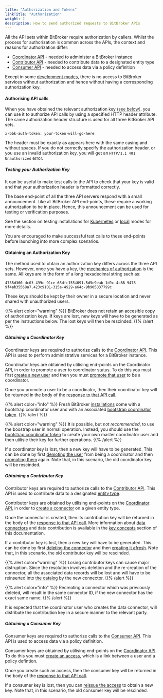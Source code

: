 ```yaml
---
title: "Authorization and Tokens"
linkTitle: "Authorization"
weight: 2
description: How to send authorized requests to BitBroker APIs
---
```


All the API sets within BitBroker require authorization by callers. Whilst the process for authorization is common across the APIs, the context and reasons for authorization differ:

* [Coordinator API](/docs/coordinator/) - needed to administer a BitBroker instance
* [Contributor API](/docs/contributor/) - needed to contribute data to a designated entity type
* [Consumer API](/docs/consumer/) - needed to access data via a policy definition

Except in some [development modes](/docs/getting-started/install-local/#development-only-headers), there is no access to BitBroker services without authorization and hence without having a corresponding authorization key.

#### Authorising API calls

When you have obtained the relevant authorization key ([see below](#obtaining-an-authorization-key)), you can use it to authorize API calls by using a specified HTTP header attribute. The same authorization header structure is used for all three BitBroker API sets.

```
x-bbk-auth-token: your-token-will-go-here
```

The header must be exactly as appears here with the same casing and without spaces. If you do not correctly specify the authorization header, or you use an invalid authorization key, you will get an `HTTP/1.1 401 Unauthorized` error.

##### Testing your Authorization Key

It can be useful to make test calls to the API to check that your key is valid and that your authorization header is formatted correctly.

The base end-point of all the three API servers respond with a small announcement. Like all BitBroker API end-points, these require a working authorization to be in place. Hence, this announcement can be used for testing or verification purposes.

See the section on testing installations for [Kubernetes](/docs/getting-started/install-k8s/#testing-your-installation) or [local](/docs/getting-started/install-local/#testing-your-installation) modes for more details.

You are encouraged to make successful test calls to these end-points before launching into more complex scenarios.

#### Obtaining an Authorization Key

The method used to obtain an authorization key differs across the three API sets. However, once you have a key, the [mechanics of authorization](#authorising-api-calls) is the same. All keys are in the form of a long hexadecimal string such as:

```
4735d360-dc03-499c-91ce-68dfc1554691.5d5c9eab-1d9c-4c88-9478-9f4ab35568a7.423c9101-315a-4929-a64c-9b905837799c
```

These keys should be kept by their owner in a secure location and never shared with unauthorized users.

{{% alert color="warning" %}}
BitBroker does not retain an accesible copy of authorization keys. If keys are lost, new keys will have to be generated as per the instructions below. The lost keys will then be rescinded.
{{% /alert %}}

##### Obtaining a Coordinator Key

Coordinator keys are required to authorize calls to the [Coordinator API](/docs/coordinator/). This API is used to perform administrative services for a BitBroker instance.

Coordinator keys are obtained by utilising end-points on the Coordinator API, in order to promote a user to coordinator status. To do this you must first [create a new user](/docs/coordinator/user/#creating-a-new-user) and then you must [promote that user](/docs/coordinator/user/#promoting-a-user-to-coordinator) to be a coordinator.

Once you promote a user to be a coordinator, then their coordinator key will be returned in the body of the [response to that API call](/docs/coordinator/user/#promoting-a-user-to-coordinator).

{{% alert color="info" %}}
Fresh BitBroker [installations](/docs/getting-started/installation/) come with a bootstrap coordinator user and with an associated [bootstrap coordinator token](/docs/getting-started/installation/#bootstrap-coordinator-token).
{{% /alert %}}

{{% alert color="warning" %}}
It is possible, but _not recommended_, to use the boostrap user in normal operation. Instead, you should use the [bootstrap coordinator token](/docs/getting-started/installation/#bootstrap-coordinator-token) to create your own master coordinator user and then utilisie their key for further operations.
{{% /alert %}}

If a coordinator key is lost, then a new key will have to be generated. This can be done by first [demoting the user](/docs/coordinator/user/#demoting-a-user-from-coordinator) from being a coordinator and then [promoting them](/docs/coordinator/user/#promoting-a-user-to-coordinator) again. Note that, in this scenario, the old coordinator key will be rescinded.

##### Obtaining a Contributor Key

Contributor keys are required to authorize calls to the [Contributor API](/docs/contributor/). This API is used to contribute data to a designated [entity type](/docs/concepts/entity-types/).

Contributor keys are obtained by utilising end-points on the [Coordinator API](/docs/coordinator/), in order to [create a connector](/docs/coordinator/connectors/#creating-a-new-connector) on a given entity type.

Once the connector is created, then its contribution key will be returned in the body of the [response to that API call](/docs/coordinator/connectors/#creating-a-new-connector). More information about [data connectors](/docs/concepts/connectors/) and data contribution is available in the [key concepts](/docs/concepts/) section of this documentation.

If a contributor key is lost, then a new key will have to be generated. This can be done by first [deleting the connector](/docs/coordinator/connectors/#deleting-a-connector) and then [creating it afresh](/docs/coordinator/connectors/#creating-a-new-connector). Note that, in this scenario, the old contributor key will be rescinded.

{{% alert color="warning" %}}
Losing contributor keys can cause major distruption. Since the resolution involves deletion and the re-creation of the connector, all the associated data records will be lost and will have to be reinserted into [the catalog](/docs/concepts/catalog/) by the new connector.
{{% /alert %}}

{{% alert color="info" %}}
Recreating a connector which was previously deleted, will result in the same connector ID, if the new connector has the exact same name.
{{% /alert %}}

It is expected that the coordinator user who creates the data connector, will distribute the contribution key in a secure manner to the relevant party.

##### Obtaining a Consumer Key

Consumer keys are required to authorize calls to the [Consumer API](/docs/consumer/). This API is used to access data via a policy definition.

Consumer keys are obtained by utilising end-points on the [Coordinator API](/docs/coordinator/). To do this you must [create an access](/docs/coordinator/access/#creating-a-new-access), which is a link between a user and a policy defintion.

Once you create such an access, then the consumer key will be returned in the body of the [response to that API call](/docs/coordinator/access/#creating-a-new-access).

If a consumer key is lost, then you can [reissue the access](/docs/coordinator/access/#reissuing-an-access) to obtain a new key. Note that, in this scenario, the old consumer key will be rescinded.

